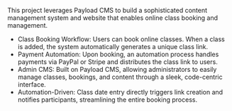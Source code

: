 This project leverages Payload CMS to build a sophisticated content management system and website that enables online class booking and management.
- Class Booking Workflow: Users can book online classes. When a class is added, the system automatically generates a unique class link.
- Payment Automation: Upon booking, an automation process handles payments via PayPal or Stripe and distributes the class link to users.
- Admin CMS: Built on Payload CMS, allowing administrators to easily manage classes, bookings, and content through a sleek, code-centric interface.
- Automation-Driven: Class date entry directly triggers link creation and notifies participants, streamlining the entire booking process.

